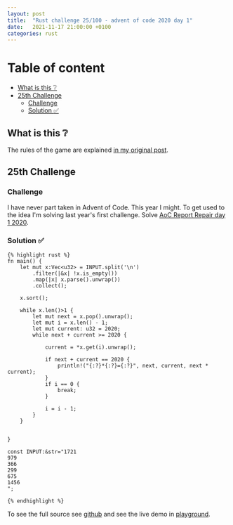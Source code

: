 ```yaml
---
layout: post
title:  "Rust challenge 25/100 - advent of code 2020 day 1"
date:   2021-11-17 21:00:00 +0100
categories: rust
---
```



#  Table of content
<!-- MarkdownTOC autolink="true" -->

- [What is this :grey_question:](#what-is-this-grey_question)
- [25th Challenge](#25th-challenge)
	- [Challenge](#challenge)
	- [Solution :white_check_mark:](#solution-white_check_mark)

<!-- /MarkdownTOC -->

## What is this :grey_question: 

The rules of the game are explained [in my original post](https://maebli.github.io/rust/2021/10/18/100rust.html). 

## 25th Challenge
### Challenge

I have never part taken in Advent of Code. This year I might. To get used to the idea I'm solving last year's first challenge. Solve [AoC Report Repair day 1 2020](ttps://adventofcode.com/2020/day/1).

### Solution :white_check_mark:

	{% highlight rust %}
	fn main() {
	    let mut x:Vec<u32> = INPUT.split('\n')
	        .filter(|&x| !x.is_empty())
	        .map(|x| x.parse().unwrap())
	        .collect();

	    x.sort();

	    while x.len()>1 {
	        let mut next = x.pop().unwrap();
	        let mut i = x.len() - 1;
	        let mut current: u32 = 2020;
	        while next + current >= 2020 {

	            current = *x.get(i).unwrap();

	            if next + current == 2020 {
	                println!("{:?}*{:?}={:?}", next, current, next * current);
	            }
	            if i == 0 {
	                break;
	            }

	            i = i - 1;
	        }
	    }


	}

	const INPUT:&str="1721
	979
	366
	299
	675
	1456
	";

	{% endhighlight %}


To see the full source see [github](https://github.com/maebli/100rustsnippets/tree/master/aco-1-2020) and see the live demo in [playground](https://play.rust-lang.org/?version=stable&edition=2018&gist=673db217a0a926cd0c0e0c2e020319b7). 
